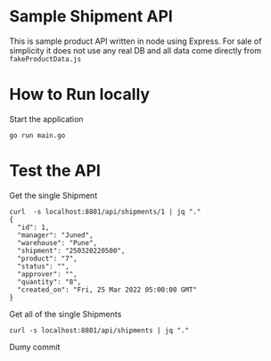 # Sample Shipment API

This is sample product API written in node using Express. For sale of simplicity it does not use any real DB and all data come directly from `fakeProductData.js`


# How to Run locally

Start the application

`go run main.go`

# Test the API

Get the single Shipment

```
curl  -s localhost:8801/api/shipments/1 | jq "."
{
  "id": 1,
  "manager": "Juned",
  "warehouse": "Pune",
  "shipment": "250320220500",
  "product": "7",
  "status": "",
  "approver": "",
  "quantity": "8",
  "created_on": "Fri, 25 Mar 2022 05:00:00 GMT"
}

```

Get all of the  single Shipments
```
curl -s localhost:8801/api/shipments | jq "."
```
Dumy commit
